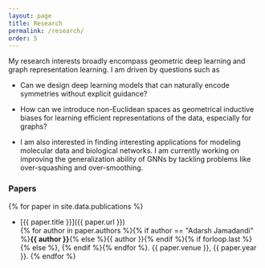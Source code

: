 ```yaml
---
layout: page
title: Research
permalink: /research/
order: 5
---
```

My research interests broadly encompass geometric deep learning and graph representation learning. I am driven by questions such as 

* Can we design deep learning models that can naturally encode symmetries without explicit guidance? 

* How can we introduce non-Euclidean spaces as geometrical inductive biases for learning efficient representations of the data, especially for graphs?
* I am also interested in finding interesting applications for modeling molecular data and biological networks. I am currently working on improving the generalization ability of GNNs by tackling problems like over-squashing and over-smoothing.





### Papers

{% for paper in site.data.publications %}
* [{{ paper.title }}]({{ paper.url }}) <br>
  {% for author in paper.authors %}{% if author == "Adarsh Jamadandi" %}**{{ author }}**{% else %}{{ author }}{% endif %}{% if forloop.last %}{% else %}, {% endif %}{% endfor %}.
  {{ paper.venue }}, {{ paper.year }}.
{% endfor %}


